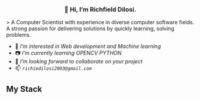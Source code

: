 <h3 align="center">👋 Hi, I’m Richfield Dilosi.</h3>
> A Computer Scientist with experience in diverse computer software fields. A strong passion for delivering solutions by quickly learning, solving problems.

-  💯 _I’m interested in Web development and Machine learning_
- 📷 _I’m currently learning OPENCV PYTHON_
- 🤗 _I’m looking forward to collaborate on your project_
- 📫 _``richiedilosi2003@gmail.com``_

## My Stack
![]()
![]()
![]()
![]()
<!---
Richie003/Richie003 is a ✨ special ✨ repository because its `README.md` (this file) appears on your GitHub profile.
You can click the Preview link to take a look at your changes.
--->
